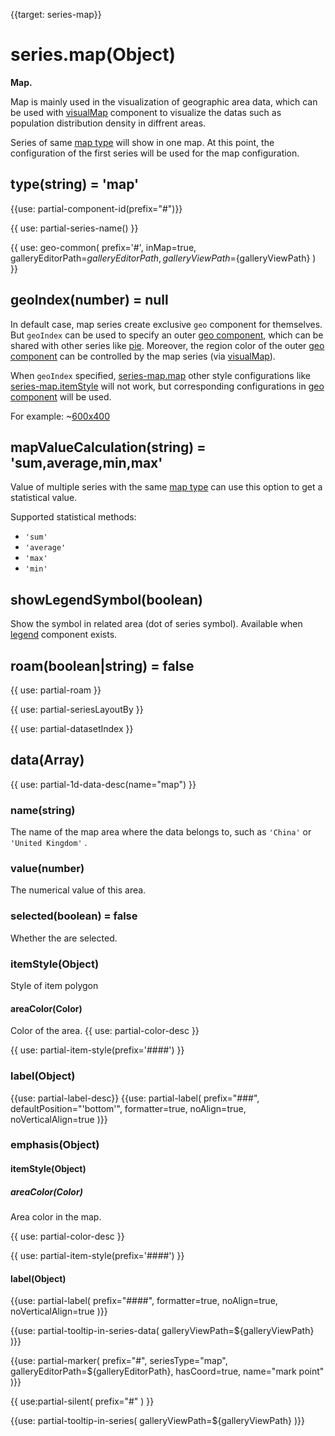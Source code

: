 
{{target: series-map}}

# series.map(Object)

**Map.**

Map is mainly used in the visualization of geographic area data, which can be used with [visualMap](~visualMap) component to visualize the datas such as population distribution density in diffrent areas.

Series of same [map type](~series-map.map) will show in one map. At this point, the configuration of the first series will be used for the map configuration.


## type(string) = 'map'

{{use: partial-component-id(prefix="#")}}

{{ use: partial-series-name() }}

{{ use: geo-common(
    prefix='#',
    inMap=true,
    galleryEditorPath=${galleryEditorPath},
    galleryViewPath=${galleryViewPath}
) }}

## geoIndex(number) = null

In default case, map series create exclusive `geo` component for themselves. But `geoIndex` can be used to specify an outer [geo component](~geo), which can be shared with other series like [pie](~series-pie). Moreover, the region color of the outer [geo component](~geo) can be controlled by the map series (via [visualMap](~visualMap)).

When `geoIndex` specified, [series-map.map](~series-map.map) other style configurations like [series-map.itemStyle](~series-map.itemStyle) will not work, but corresponding configurations in [geo component](~geo) will be used.

For example:
~[600x400](${galleryViewPath}geo-map-scatter&reset=1&edit=1)

## mapValueCalculation(string) = 'sum,average,min,max'
Value of multiple series with the same [map type](~series-map.map) can use this option to get a statistical value.

Supported statistical methods:

+ `'sum'`
+ `'average'`
+ `'max'`
+ `'min'`

## showLegendSymbol(boolean)
Show the symbol in related area (dot of series symbol). Available when [legend](~legend) component exists.

## roam(boolean|string) = false
{{ use: partial-roam }}

{{ use: partial-seriesLayoutBy }}

{{ use: partial-datasetIndex }}

## data(Array)
{{ use: partial-1d-data-desc(name="map") }}

### name(string)
The name of the map area where the data belongs to, such as `'China'` or `'United Kingdom'` .

### value(number)
The numerical value of this area.

### selected(boolean) = false
Whether the are selected.


### itemStyle(Object)
Style of item polygon
#### areaColor(Color)
Color of the area.
{{ use: partial-color-desc }}

{{ use: partial-item-style(prefix='####') }}


### label(Object)
{{use: partial-label-desc}}
{{use: partial-label(
    prefix="###",
    defaultPosition="'bottom'",
    formatter=true,
    noAlign=true,
    noVerticalAlign=true
)}}

### emphasis(Object)
#### itemStyle(Object)
##### areaColor(Color)
Area color in the map.

{{ use: partial-color-desc }}

{{ use: partial-item-style(prefix='####') }}
#### label(Object)
{{use: partial-label(
    prefix="####",
    formatter=true,
    noAlign=true,
    noVerticalAlign=true
)}}

{{use: partial-tooltip-in-series-data(
    galleryViewPath=${galleryViewPath}
)}}

{{use: partial-marker(
    prefix="#",
    seriesType="map",
    galleryEditorPath=${galleryEditorPath},
    hasCoord=true,
    name="mark point"
)}}

{{ use:partial-silent(
    prefix="#"
) }}


{{use: partial-tooltip-in-series(
    galleryViewPath=${galleryViewPath}
)}}
